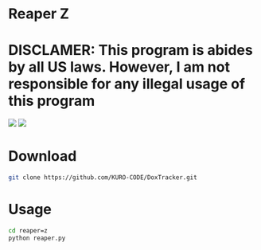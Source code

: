 # Reaper Z

# DISCLAMER: This program is abides by all US laws. However, I am not responsible for any illegal usage of this program
![](https://img.shields.io/badge/Python-3.9-brightgreen) ![](https://img.shields.io/github/v/release/yuhsecurity/reaper-z)


# Download
```bash
git clone https://github.com/KURO-CODE/DoxTracker.git
```

# Usage
```bash
cd reaper=z
python reaper.py
```

